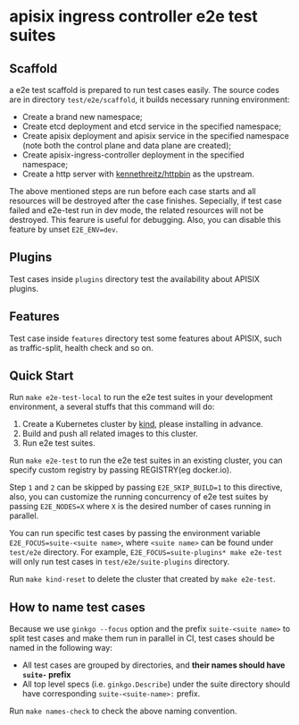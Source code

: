 <!--
#
# Licensed to the Apache Software Foundation (ASF) under one or more
# contributor license agreements.  See the NOTICE file distributed with
# this work for additional information regarding copyright ownership.
# The ASF licenses this file to You under the Apache License, Version 2.0
# (the "License"); you may not use this file except in compliance with
# the License.  You may obtain a copy of the License at
#
#     http://www.apache.org/licenses/LICENSE-2.0
#
# Unless required by applicable law or agreed to in writing, software
# distributed under the License is distributed on an "AS IS" BASIS,
# WITHOUT WARRANTIES OR CONDITIONS OF ANY KIND, either express or implied.
# See the License for the specific language governing permissions and
# limitations under the License.
#
-->

apisix ingress controller e2e test suites
=========================================

Scaffold
---------

a e2e test scaffold is prepared to run test cases easily. The source codes are in directory `test/e2e/scaffold`, it builds necessary running environment:

* Create a brand new namespace;
* Create etcd deployment and etcd service in the specified namespace;
* Create apisix deployment and apisix service in the specified namespace (note both the control plane and data plane are created);
* Create apisix-ingress-controller deployment in the specified namespace;
* Create a http server with [kennethreitz/httpbin](https://hub.docker.com/r/kennethreitz/httpbin/) as the upstream.

The above mentioned steps are run before each case starts and all resources will be destroyed after the case finishes.
Sepecially, if test case failed and e2e-test run in dev mode, the related resources will not be destroyed. This fearure is useful for debugging.
Also, you can disable this feature by unset `E2E_ENV=dev`.

Plugins
-------

Test cases inside `plugins` directory test the availability about APISIX plugins.

Features
--------

Test case inside `features` directory test some features about APISIX, such as traffic-split, health check and so on.

Quick Start
-----------

Run `make e2e-test-local` to run the e2e test suites in your development environment, a several stuffs that this command will do:

1. Create a Kubernetes cluster by [kind](https://kind.sigs.k8s.io/), please installing in advance.
2. Build and push all related images to this cluster.
3. Run e2e test suites.

Run `make e2e-test` to run the e2e test suites in an existing cluster, you can specify custom registry by passing REGISTRY(eg docker.io).

Step `1` and `2` can be skipped by passing `E2E_SKIP_BUILD=1` to this directive, also, you can customize the
running concurrency of e2e test suites by passing `E2E_NODES=X` where `X` is the desired number of cases running in parallel.

You can run specific test cases by passing the environment variable `E2E_FOCUS=suite-<suite name>`, where `<suite name>` can be found under `test/e2e` directory.
For example, `E2E_FOCUS=suite-plugins* make e2e-test` will only run test cases in `test/e2e/suite-plugins` directory.

Run `make kind-reset` to delete the cluster that created by `make e2e-test`.

How to name test cases
-----------

Because we use `ginkgo --focus` option and the prefix `suite-<suite name>` to split test cases and make them run in parallel in CI, test cases should be named in the following way:

- All test cases are grouped by directories, and **their names should have `suite-` prefix**
- All top level specs (i.e. `ginkgo.Describe`) under the suite directory should have corresponding `suite-<suite-name>:` prefix.

Run `make names-check` to check the above naming convention.
